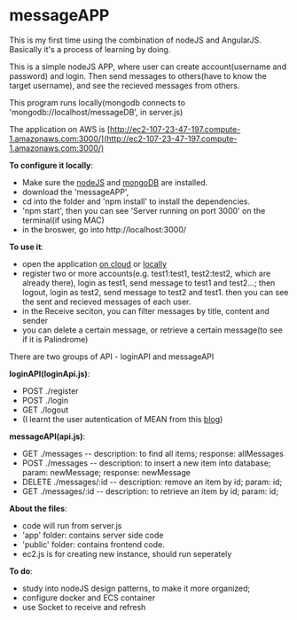 # messageAPP

This is my first time using the combination of nodeJS and AngularJS. Basically it's a process of learning by doing.

This is a simple nodeJS APP, where user can create account(username and password) and login. 
Then send messages to others(have to know the target username), and see the recieved messages from others. 

This program runs locally(mongodb connects to 'mongodb://localhost/messageDB', in server.js)

The application on AWS is [http://ec2-107-23-47-197.compute-1.amazonaws.com:3000/](http://ec2-107-23-47-197.compute-1.amazonaws.com:3000/)

**To configure it locally**:  
- Make sure the [nodeJS](nodejs.org) and [mongoDB](mongodb.org) are installed. 
- download the 'messageAPP', 
- cd into the folder and 'npm install' to install the dependencies.
- 'npm start', then you can see 'Server running on port 3000' on the terminal(if using MAC)
- in the broswer, go into http://localhost:3000/

**To use it**:
- open the application [on cloud](http://ec2-107-23-47-197.compute-1.amazonaws.com:3000/) or [locally](http://localhost:3000/)
- register two or more accounts(e.g. test1:test1, test2:test2, which are already there), login as test1, send message to test1 and test2...; then logout, login as test2, send message to test2 and test1. then you can see the sent and recieved messages of each user.
- in the Receive seciton, you can filter messages by title, content and sender
- you can delete a certain message, or retrieve a certain message(to see if it is Palindrome)
            

There are two groups of API - loginAPI and messageAPI

**loginAPI(loginApi.js)**: 
- POST ./register
- POST ./login
- GET ./logout
- (I learnt the user autentication of MEAN from this [blog]( http://mherman.org/blog/2015/01/31/local-authentication-with-passport-and-express-4/#.VsP29JMrKb9))
          
**messageAPI(api.js)**: 
- GET ./messages  -- description: to find all items; response: allMessages 
- POST ./messages -- description: to insert a new item into database; param: newMessage; response: newMessage
- DELETE ./messages/:id  -- description: remove an item by id; param: id;
- GET ./messages/:id -- description: to retrieve an item by id; param: id;
            
**About the files**:
- code will run from server.js
- 'app' folder: contains server side code
- 'public' folder: contains frontend code. 
- ec2.js is for creating new instance, should run seperately

**To do**: 
- study into nodeJS design patterns, to make it more organized;
- configure docker and ECS container
- use Socket to receive and refresh
       
